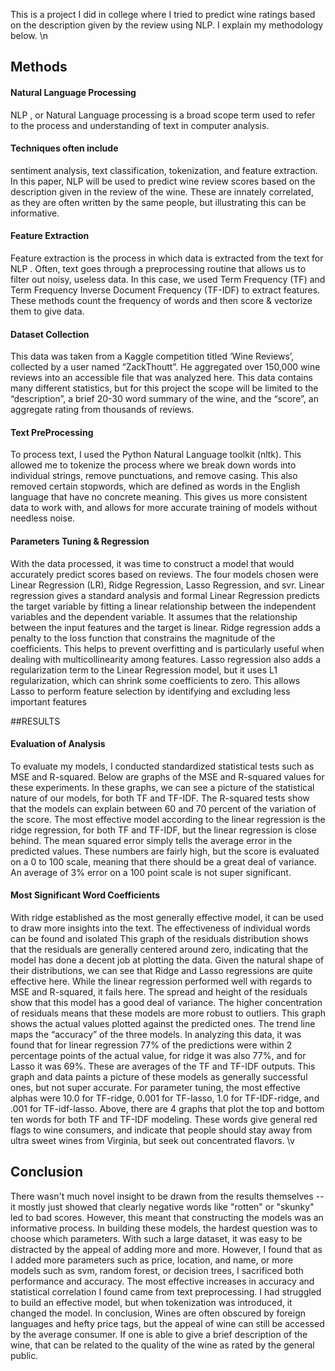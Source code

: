 This is a project I did in college where I tried to predict wine ratings based on the description given by the review using NLP. I explain my methodology below.  \n

## Methods 
#### Natural Language Processing
NLP , or Natural Language processing is a broad scope
term used to refer to the process and understanding of
text in computer analysis.
#### Techniques often include
sentiment analysis, text classification, tokenization, and
feature extraction. In this paper, NLP will be used to
predict wine review scores based on the description
given in the review of the wine. These are innately
correlated, as they are often written by the same people,
but illustrating this can be informative.
#### Feature Extraction
Feature extraction is the process in which data is
extracted from the text for NLP . Often, text goes
through a preprocessing routine that allows us to filter
out noisy, useless data. In this case, we used Term
Frequency (TF) and Term Frequency Inverse
Document Frequency (TF-IDF) to extract features.
These methods count the frequency of words and then
score & vectorize them to give data.

#### Dataset Collection
This data was taken from a Kaggle competition titled
‘Wine Reviews’, collected by a user named
“ZackThoutt”. He aggregated over 150,000 wine
reviews into an accessible file that was analyzed here.
This data contains many different statistics, but for this
project the scope will be limited to the “description”, a
brief 20-30 word summary of the wine, and the
“score”, an aggregate rating from thousands of
reviews.

#### Text PreProcessing
To process text, I used the Python Natural Language
toolkit (nltk). This allowed me to tokenize the process
where we break down words into individual strings,
remove punctuations, and remove casing. This also
removed certain stopwords, which are defined as
words in the English language that have no concrete
meaning. This gives us more consistent data to work
with, and allows for more accurate training of models
without needless noise.
#### Parameters Tuning & Regression 
With the data processed, it was time to construct a
model that would accurately predict scores based on
reviews. The four models chosen were Linear
Regression (LR), Ridge Regression, Lasso Regression,
and svr. Linear regression gives a standard analysis
and formal Linear Regression predicts the target
variable by fitting a linear relationship between the
independent variables and the dependent variable. It
assumes that the relationship between the input
features and the target is linear. Ridge regression adds
a penalty to the loss function that constrains the
magnitude of the coefficients. This helps to prevent
overfitting and is particularly useful when dealing with
multicollinearity among features. Lasso regression also
adds a regularization term to the Linear Regression
model, but it uses L1 regularization, which can shrink
some coefficients to zero. This allows Lasso to
perform feature selection by identifying and excluding
less important features

##RESULTS 
#### Evaluation of Analysis 
To evaluate my models, I conducted standardized
statistical tests such as MSE and R-squared. Below
are graphs of the MSE and R-squared values for these
experiments.
In these graphs, we can see a picture of the statistical
nature of our models, for both TF and TF-IDF. The
R-squared tests show that the models can explain
between 60 and 70 percent of the variation of the
score. The most effective model according to the linear
regression is the ridge regression, for both TF and
TF-IDF, but the linear regression is close behind. The
mean squared error simply tells the average error in
the predicted values. These numbers are fairly high,
but the score is evaluated on a 0 to 100 scale, meaning
that there should be a great deal of variance. An
average of 3% error on a 100 point scale is not super
significant.
#### Most Significant Word Coefficients 
With ridge established as the most generally effective
model, it can be used to draw more insights into the
text. The effectiveness of individual words can be
found and isolated
This graph of the residuals distribution shows that the
residuals are generally centered around zero,
indicating that the model has done a decent job at
plotting the data. Given the natural shape of their
distributions, we can see that Ridge and Lasso
regressions are quite effective here. While the linear
regression performed well with regards to MSE and
R-squared, it fails here. The spread and height of the
residuals show that this model has a good deal of
variance. The higher concentration of residuals means
that these models are more robust to outliers.
This graph shows the actual values plotted against the
predicted ones. The trend line maps the “accuracy” of
the three models. In analyzing this data, it was found
that for linear regression 77% of the predictions were
within 2 percentage points of the actual value, for
ridge it was also 77%, and for Lasso it was 69%.
These are averages of the TF and TF-IDF outputs.
This graph and data paints a picture of these models as
generally successful ones, but not super accurate. For
parameter tuning, the most effective alphas were 10.0
for TF-ridge, 0.001 for TF-lasso, 1.0 for TF-IDF-ridge,
and .001 for TF-idf-lasso.
Above, there are 4 graphs that plot the top and bottom
ten words for both TF and TF-IDF modeling. These
words give general red flags to wine consumers, and
indicate that people should stay away from ultra sweet
wines from Virginia, but seek out concentrated flavors. \v

## Conclusion  
There wasn't much novel insight to be drawn from the results themselves -- it mostly just showed that clearly negative words like "rotten" or "skunky" led to bad scores.  However, this meant that constructing the models was an informative process. 
In building these models, the hardest question was to
choose which parameters. With such a large dataset, it
was easy to be distracted by the appeal of adding more
and more. However, I found that as I added more
parameters such as price, location, and name, or more
models such as svm, random forest, or decision trees, I
sacrificed both performance and accuracy. The most
effective increases in accuracy and statistical
correlation I found came from text preprocessing. I
had struggled to build an effective model, but when
tokenization was introduced, it changed the model.
In conclusion, Wines are often obscured by foreign
languages and hefty price tags, but the appeal of wine
can still be accessed by the average consumer. If one
is able to give a brief description of the wine, that can
be related to the quality of the wine as rated by the
general public.

